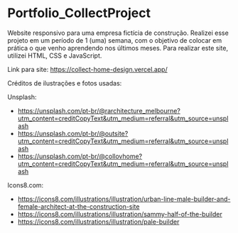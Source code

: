 # Portfolio_CollectProject
Website responsivo para uma empresa fictícia de construção. Realizei esse projeto em um período de 1 (uma) semana, com o objetivo de colocar em prática o que venho aprendendo nos últimos meses. 
Para realizar este site, utilizei HTML, CSS e JavaScript.

Link para site: https://collect-home-design.vercel.app/

Créditos de ilustrações e fotos usadas:

Unsplash: 
- https://unsplash.com/pt-br/@rarchitecture_melbourne?utm_content=creditCopyText&utm_medium=referral&utm_source=unsplash
- https://unsplash.com/pt-br/@outsite?utm_content=creditCopyText&utm_medium=referral&utm_source=unsplash
- https://unsplash.com/pt-br/@collovhome?utm_content=creditCopyText&utm_medium=referral&utm_source=unsplash

Icons8.com:
- https://icons8.com/illustrations/illustration/urban-line-male-builder-and-female-architect-at-the-construction-site
- https://icons8.com/illustrations/illustration/sammy-half-of-the-builder
- https://icons8.com/illustrations/illustration/pale-builder
